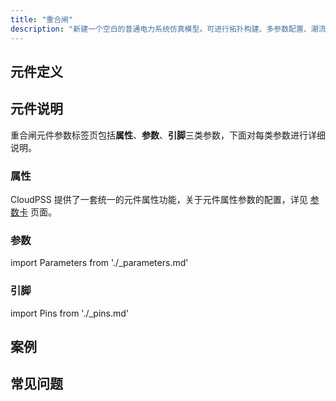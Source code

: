 ```yaml
---
title: "重合闸"
description: "新建一个空白的普通电力系统仿真模型。可进行拓扑构建、多参数配置、潮流计算、电磁暂态仿真、移频电磁暂态仿真计算及结果输出。"
---
```


## 元件定义

## 元件说明

重合闸元件参数标签页包括**属性**、**参数**、**引脚**三类参数，下面对每类参数进行详细说明。

### 属性

CloudPSS 提供了一套统一的元件属性功能，关于元件属性参数的配置，详见 [参数卡](docs/documents/software/10-xstudio/20-simstudio/40-workbench/20-function-zone/30-design-tab/30-param-panel/index.md) 页面。

### 参数

import Parameters from './_parameters.md'

<Parameters/>

### 引脚

import Pins from './_pins.md'

<Pins/>

## 案例

## 常见问题

